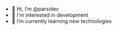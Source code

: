 - 👋 Hi, I’m @parsidev
- 👀 I'm interested in development
- 🌱 I’m currently learning new technologies
